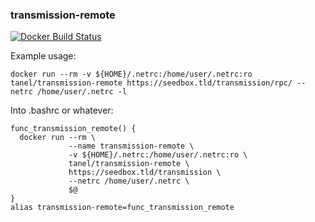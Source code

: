 ### transmission-remote

[![Docker Build Status](https://img.shields.io/docker/build/tanel/transmission-remote.svg?style=flat-square)](https://hub.docker.com/r/tanel/transmission-remote/)

Example usage:

	docker run --rm -v ${HOME}/.netrc:/home/user/.netrc:ro tanel/transmission-remote https://seedbox.tld/transmission/rpc/ --netrc /home/user/.netrc -l

Into .bashrc or whatever:

	func_transmission_remote() {
	  docker run --rm \
	             --name transmission-remote \
	             -v ${HOME}/.netrc:/home/user/.netrc:ro \
	             tanel/transmission-remote \
	             https://seedbox.tld/transmission \
	             --netrc /home/user/.netrc \
	             $@
	}
	alias transmission-remote=func_transmission_remote
